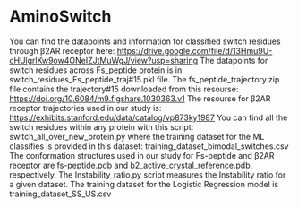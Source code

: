 # AminoSwitch
You can find the datapoints and information for classified switch residues through β2AR receptor here: 
https://drive.google.com/file/d/13Hmu9U-cHUlgrlKw9ow4ONeIZJtMuWgJ/view?usp=sharing
The datapoints for switch residues across Fs_peptide protein is in switch_residues_Fs_peptide_traj#15.pkl file.
The fs_peptide_trajectory.zip file contains the trajectory#15 downloaded from this resourse: https://doi.org/10.6084/m9.figshare.1030363.v1
The resourse for β2AR receptor trajectories used in our study is: https://exhibits.stanford.edu/data/catalog/vp873ky1987
You can find all the switch residues within any protein with this script: switch_all_over_new_protein.py
where the training dataset for the ML classifies is provided in this dataset: training_dataset_bimodal_switches.csv
The conformation structures used in our study for Fs-peptide and β2AR receptor are fs-peptide.pdb and b2_active_crystal_reference.pdb, respectively.
The Instability_ratio.py script measures the Instability ratio for a given dataset.
The training dataset for the Logistic Regression model is training_dataset_SS_US.csv

